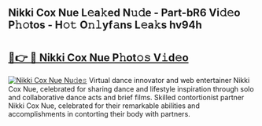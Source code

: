 ## Nikki Cox Nue L𝚎a𝚔ed N𝚞𝚍e - Part-bR6 Vi𝚍𝚎o P𝚑𝚘tos - H𝚘𝚝 O𝚗𝚕yf𝚊ns L𝚎a𝚔s hv94h

# <h2><a href="http://kf45s2.oniu.top/?m=Nikki+Cox+Nue">🔗👉 🔴 Nikki Cox Nue P𝚑ot𝚘𝚜 V𝚒d𝚎o</a></h2>

[![Nikki Cox Nue Nu𝚍e𝚜](https://i.imgur.com/0qMVB7G.gif)](http://kf45s2.oniu.top/?m=Nikki+Cox+Nue)
Virtual dance innovator and web entertainer Nikki Cox Nue, celebrated for sharing dance and lifestyle inspiration through solo and collaborative dance acts and brief films. Skilled contortionist partner Nikki Cox Nue, celebrated for their remarkable abilities and accomplishments in contorting their body with partners.  
